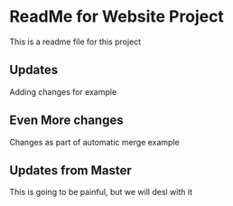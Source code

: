 # ReadMe for Website Project

This is a readme file for this project

## Updates

Adding changes for example

## Even More changes

Changes as part of automatic merge example

## Updates from Master

This is going to be painful, but we will desl with it